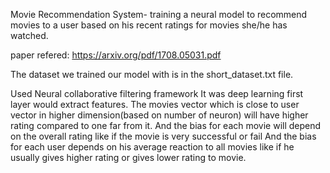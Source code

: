 Movie Recommendation System- training a neural model to recommend movies to a user based on his recent ratings for movies she/he has watched.

paper refered:
https://arxiv.org/pdf/1708.05031.pdf 

The dataset we trained our model with is in the short_dataset.txt file.

Used Neural collaborative filtering framework
It was deep learning first layer would extract features.
The movies vector which is close to user vector in higher dimension(based on number of neuron) will have higher rating compared to one far from it.
And the bias for each movie will depend on the overall rating like if the movie is very successful or fail 
And the bias for each user depends on his average reaction to all movies like if he usually gives higher rating or gives lower rating to movie.


